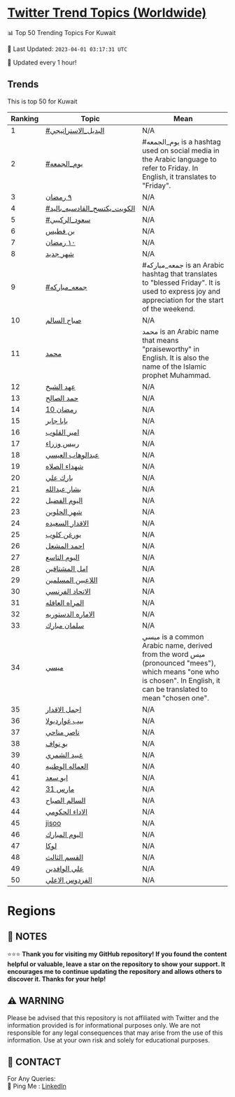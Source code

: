 [Twitter Trend Topics (Worldwide)](https://github.com/ErcinDedeoglu/Twitter-Trend-Topics)
==========


📊 Top 50 Trending Topics For Kuwait

📆 Last Updated: `2023-04-01 03:17:31 UTC`

🔧 Updated every 1 hour!


## Trends

This is top 50 for Kuwait

| Ranking | Topic | Mean |
| ------- | ------------ | ------------ |
| 1 | [#البديل_الاستراتيجي](http://twitter.com/search?q=%23%d8%a7%d9%84%d8%a8%d8%af%d9%8a%d9%84_%d8%a7%d9%84%d8%a7%d8%b3%d8%aa%d8%b1%d8%a7%d8%aa%d9%8a%d8%ac%d9%8a) | N/A |
| 2 | [#يوم_الجمعه](http://twitter.com/search?q=%23%d9%8a%d9%88%d9%85_%d8%a7%d9%84%d8%ac%d9%85%d8%b9%d9%87) | #يوم_الجمعه is a hashtag used on social media in the Arabic language to refer to Friday. In English, it translates to "Friday". |
| 3 | [٩ رمضان](http://twitter.com/search?q=%d9%a9+%d8%b1%d9%85%d8%b6%d8%a7%d9%86) | N/A |
| 4 | [#الكويت_يكتسح_القادسيه_باليد](http://twitter.com/search?q=%23%d8%a7%d9%84%d9%83%d9%88%d9%8a%d8%aa_%d9%8a%d9%83%d8%aa%d8%b3%d8%ad_%d8%a7%d9%84%d9%82%d8%a7%d8%af%d8%b3%d9%8a%d9%87_%d8%a8%d8%a7%d9%84%d9%8a%d8%af) | N/A |
| 5 | [#سعود_الركيبي](http://twitter.com/search?q=%23%d8%b3%d8%b9%d9%88%d8%af_%d8%a7%d9%84%d8%b1%d9%83%d9%8a%d8%a8%d9%8a) | N/A |
| 6 | [بن فطيس](http://twitter.com/search?q=%d8%a8%d9%86+%d9%81%d8%b7%d9%8a%d8%b3) | N/A |
| 7 | [١٠ رمضان](http://twitter.com/search?q=%d9%a1%d9%a0+%d8%b1%d9%85%d8%b6%d8%a7%d9%86) | N/A |
| 8 | [شهر جديد](http://twitter.com/search?q=%d8%b4%d9%87%d8%b1+%d8%ac%d8%af%d9%8a%d8%af) | N/A |
| 9 | [#جمعه_مباركه](http://twitter.com/search?q=%23%d8%ac%d9%85%d8%b9%d9%87_%d9%85%d8%a8%d8%a7%d8%b1%d9%83%d9%87) | #جمعه_مباركه is an Arabic hashtag that translates to "blessed Friday". It is used to express joy and appreciation for the start of the weekend. |
| 10 | [صباح السالم](http://twitter.com/search?q=%d8%b5%d8%a8%d8%a7%d8%ad+%d8%a7%d9%84%d8%b3%d8%a7%d9%84%d9%85) | N/A |
| 11 | [محمد](http://twitter.com/search?q=%d9%85%d8%ad%d9%85%d8%af) | محمد is an Arabic name that means "praiseworthy" in English. It is also the name of the Islamic prophet Muhammad. |
| 12 | [عهد الشيخ](http://twitter.com/search?q=%d8%b9%d9%87%d8%af+%d8%a7%d9%84%d8%b4%d9%8a%d8%ae) | N/A |
| 13 | [حمد الصالح](http://twitter.com/search?q=%d8%ad%d9%85%d8%af+%d8%a7%d9%84%d8%b5%d8%a7%d9%84%d8%ad) | N/A |
| 14 | [10 رمضان](http://twitter.com/search?q=10+%d8%b1%d9%85%d8%b6%d8%a7%d9%86) | N/A |
| 15 | [بابا جابر](http://twitter.com/search?q=%d8%a8%d8%a7%d8%a8%d8%a7+%d8%ac%d8%a7%d8%a8%d8%b1) | N/A |
| 16 | [امير القلوب](http://twitter.com/search?q=%d8%a7%d9%85%d9%8a%d8%b1+%d8%a7%d9%84%d9%82%d9%84%d9%88%d8%a8) | N/A |
| 17 | [رييس وزراء](http://twitter.com/search?q=%d8%b1%d9%8a%d9%8a%d8%b3+%d9%88%d8%b2%d8%b1%d8%a7%d8%a1) | N/A |
| 18 | [عبدالوهاب العيسي](http://twitter.com/search?q=%d8%b9%d8%a8%d8%af%d8%a7%d9%84%d9%88%d9%87%d8%a7%d8%a8+%d8%a7%d9%84%d8%b9%d9%8a%d8%b3%d9%8a) | N/A |
| 19 | [شهداء الصلاه](http://twitter.com/search?q=%d8%b4%d9%87%d8%af%d8%a7%d8%a1+%d8%a7%d9%84%d8%b5%d9%84%d8%a7%d9%87) | N/A |
| 20 | [بارك علي](http://twitter.com/search?q=%d8%a8%d8%a7%d8%b1%d9%83+%d8%b9%d9%84%d9%8a) | N/A |
| 21 | [بشار عبدالله](http://twitter.com/search?q=%d8%a8%d8%b4%d8%a7%d8%b1+%d8%b9%d8%a8%d8%af%d8%a7%d9%84%d9%84%d9%87) | N/A |
| 22 | [اليوم الفضيل](http://twitter.com/search?q=%d8%a7%d9%84%d9%8a%d9%88%d9%85+%d8%a7%d9%84%d9%81%d8%b6%d9%8a%d9%84) | N/A |
| 23 | [شهر الحلوين](http://twitter.com/search?q=%d8%b4%d9%87%d8%b1+%d8%a7%d9%84%d8%ad%d9%84%d9%88%d9%8a%d9%86) | N/A |
| 24 | [الاقدار السعيده](http://twitter.com/search?q=%d8%a7%d9%84%d8%a7%d9%82%d8%af%d8%a7%d8%b1+%d8%a7%d9%84%d8%b3%d8%b9%d9%8a%d8%af%d9%87) | N/A |
| 25 | [يورغن كلوب](http://twitter.com/search?q=%d9%8a%d9%88%d8%b1%d8%ba%d9%86+%d9%83%d9%84%d9%88%d8%a8) | N/A |
| 26 | [احمد المشعل](http://twitter.com/search?q=%d8%a7%d8%ad%d9%85%d8%af+%d8%a7%d9%84%d9%85%d8%b4%d8%b9%d9%84) | N/A |
| 27 | [اليوم التاسع](http://twitter.com/search?q=%d8%a7%d9%84%d9%8a%d9%88%d9%85+%d8%a7%d9%84%d8%aa%d8%a7%d8%b3%d8%b9) | N/A |
| 28 | [امل المشتاقين](http://twitter.com/search?q=%d8%a7%d9%85%d9%84+%d8%a7%d9%84%d9%85%d8%b4%d8%aa%d8%a7%d9%82%d9%8a%d9%86) | N/A |
| 29 | [اللاعبين المسلمين](http://twitter.com/search?q=%d8%a7%d9%84%d9%84%d8%a7%d8%b9%d8%a8%d9%8a%d9%86+%d8%a7%d9%84%d9%85%d8%b3%d9%84%d9%85%d9%8a%d9%86) | N/A |
| 30 | [الاتحاد الفرنسي](http://twitter.com/search?q=%d8%a7%d9%84%d8%a7%d8%aa%d8%ad%d8%a7%d8%af+%d8%a7%d9%84%d9%81%d8%b1%d9%86%d8%b3%d9%8a) | N/A |
| 31 | [المراه العاقله](http://twitter.com/search?q=%d8%a7%d9%84%d9%85%d8%b1%d8%a7%d9%87+%d8%a7%d9%84%d8%b9%d8%a7%d9%82%d9%84%d9%87) | N/A |
| 32 | [الاماره الدستوريه](http://twitter.com/search?q=%d8%a7%d9%84%d8%a7%d9%85%d8%a7%d8%b1%d9%87+%d8%a7%d9%84%d8%af%d8%b3%d8%aa%d9%88%d8%b1%d9%8a%d9%87) | N/A |
| 33 | [سلمان مبارك](http://twitter.com/search?q=%d8%b3%d9%84%d9%85%d8%a7%d9%86+%d9%85%d8%a8%d8%a7%d8%b1%d9%83) | N/A |
| 34 | [ميسي](http://twitter.com/search?q=%d9%85%d9%8a%d8%b3%d9%8a) | ميسي is a common Arabic name, derived from the word ميس (pronounced "mees"), which means "one who is chosen". In English, it can be translated to mean "chosen one". |
| 35 | [اجمل الاقدار](http://twitter.com/search?q=%d8%a7%d8%ac%d9%85%d9%84+%d8%a7%d9%84%d8%a7%d9%82%d8%af%d8%a7%d8%b1) | N/A |
| 36 | [بيب غوارديولا](http://twitter.com/search?q=%d8%a8%d9%8a%d8%a8+%d8%ba%d9%88%d8%a7%d8%b1%d8%af%d9%8a%d9%88%d9%84%d8%a7) | N/A |
| 37 | [ناصر مناحي](http://twitter.com/search?q=%d9%86%d8%a7%d8%b5%d8%b1+%d9%85%d9%86%d8%a7%d8%ad%d9%8a) | N/A |
| 38 | [بو نواف](http://twitter.com/search?q=%d8%a8%d9%88+%d9%86%d9%88%d8%a7%d9%81) | N/A |
| 39 | [عبيد الشمري](http://twitter.com/search?q=%d8%b9%d8%a8%d9%8a%d8%af+%d8%a7%d9%84%d8%b4%d9%85%d8%b1%d9%8a) | N/A |
| 40 | [العماله الوطنيه](http://twitter.com/search?q=%d8%a7%d9%84%d8%b9%d9%85%d8%a7%d9%84%d9%87+%d8%a7%d9%84%d9%88%d8%b7%d9%86%d9%8a%d9%87) | N/A |
| 41 | [ابو سعد](http://twitter.com/search?q=%d8%a7%d8%a8%d9%88+%d8%b3%d8%b9%d8%af) | N/A |
| 42 | [31 مارس](http://twitter.com/search?q=31+%d9%85%d8%a7%d8%b1%d8%b3) | N/A |
| 43 | [السالم الصباح](http://twitter.com/search?q=%d8%a7%d9%84%d8%b3%d8%a7%d9%84%d9%85+%d8%a7%d9%84%d8%b5%d8%a8%d8%a7%d8%ad) | N/A |
| 44 | [الاداء الحكومي](http://twitter.com/search?q=%d8%a7%d9%84%d8%a7%d8%af%d8%a7%d8%a1+%d8%a7%d9%84%d8%ad%d9%83%d9%88%d9%85%d9%8a) | N/A |
| 45 | [jisoo](http://twitter.com/search?q=jisoo) | N/A |
| 46 | [اليوم المبارك](http://twitter.com/search?q=%d8%a7%d9%84%d9%8a%d9%88%d9%85+%d8%a7%d9%84%d9%85%d8%a8%d8%a7%d8%b1%d9%83) | N/A |
| 47 | [لوكا](http://twitter.com/search?q=%d9%84%d9%88%d9%83%d8%a7) | N/A |
| 48 | [القسم الثالث](http://twitter.com/search?q=%d8%a7%d9%84%d9%82%d8%b3%d9%85+%d8%a7%d9%84%d8%ab%d8%a7%d9%84%d8%ab) | N/A |
| 49 | [علي الوافدين](http://twitter.com/search?q=%d8%b9%d9%84%d9%8a+%d8%a7%d9%84%d9%88%d8%a7%d9%81%d8%af%d9%8a%d9%86) | N/A |
| 50 | [الفردوس الاعلي](http://twitter.com/search?q=%d8%a7%d9%84%d9%81%d8%b1%d8%af%d9%88%d8%b3+%d8%a7%d9%84%d8%a7%d8%b9%d9%84%d9%8a) | N/A |



# Regions




## 📝 NOTES

⭐⭐⭐ **Thank you for visiting my GitHub repository! If you found the content helpful or valuable, leave a star on the repository to show your support. It encourages me to continue updating the repository and allows others to discover it. Thanks for your help!**


## ⚠️ WARNING

Please be advised that this repository is not affiliated with Twitter and the information provided is for informational purposes only. We are not responsible for any legal consequences that may arise from the use of this information. Use at your own risk and solely for educational purposes.


## 📨 CONTACT

 For Any Queries:  
            🏓 Ping Me : [LinkedIn](https://www.linkedin.com/in/ercindedeoglu/)
